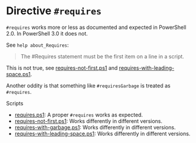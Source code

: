 # Directive `#requires`

`#requires` works more or less as documented and expected in PowerShell 2.0.
In PowerShell 3.0 it does not.

See `help about_Requires`:

> The #Requires statement must be the first item on a line in a script.

This is not true, see [requires-not-first.ps1](requires-not-first.ps1) and [requires-with-leading-space.ps1](requires-with-leading-space.ps1).

Another oddity is that something like `#requiresGarbage` is treated as `#requires`.

Scripts

- [requires.ps1](requires.ps1): A proper `#requires` works as expected.
- [requires-not-first.ps1](requires-not-first.ps1): Works differently in different versions.
- [requires-with-garbage.ps1](requires-with-garbage.ps1): Works differently in different versions.
- [requires-with-leading-space.ps1](requires-with-leading-space.ps1): Works differently in different versions.
